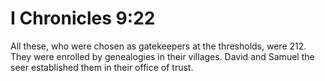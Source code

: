 # I Chronicles 9:22

All these, who were chosen as gatekeepers at the thresholds, were 212. They were enrolled by genealogies in their villages. David and Samuel the seer established them in their office of trust.
